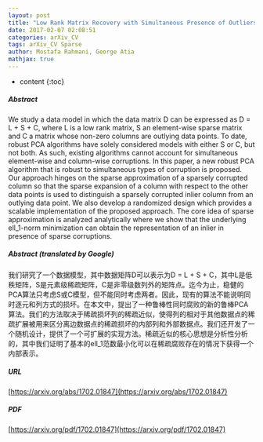 ```yaml
---
layout: post
title: "Low Rank Matrix Recovery with Simultaneous Presence of Outliers and Sparse Corruption"
date: 2017-02-07 02:08:51
categories: arXiv_CV
tags: arXiv_CV Sparse
author: Mostafa Rahmani, George Atia
mathjax: true
---
```


* content
{:toc}

##### Abstract
We study a data model in which the data matrix D can be expressed as D = L + S + C, where L is a low rank matrix, S an element-wise sparse matrix and C a matrix whose non-zero columns are outlying data points. To date, robust PCA algorithms have solely considered models with either S or C, but not both. As such, existing algorithms cannot account for simultaneous element-wise and column-wise corruptions. In this paper, a new robust PCA algorithm that is robust to simultaneous types of corruption is proposed. Our approach hinges on the sparse approximation of a sparsely corrupted column so that the sparse expansion of a column with respect to the other data points is used to distinguish a sparsely corrupted inlier column from an outlying data point. We also develop a randomized design which provides a scalable implementation of the proposed approach. The core idea of sparse approximation is analyzed analytically where we show that the underlying ell_1-norm minimization can obtain the representation of an inlier in presence of sparse corruptions.

##### Abstract (translated by Google)
我们研究了一个数据模型，其中数据矩阵D可以表示为D = L + S + C，其中L是低秩矩阵，S是元素级稀疏矩阵，C是非零级数列外的矩阵点。迄今为止，稳健的PCA算法只考虑S或C模型，但不能同时考虑两者。因此，现有的算法不能说明同时逐元和列方式的损坏。在本文中，提出了一种鲁棒性同时腐败的新的鲁棒PCA算法。我们的方法取决于稀疏损坏列的稀疏近似，使得列的相对于其他数据点的稀疏扩展被用来区分离边数据点的稀疏损坏的内部列和外部数据点。我们还开发了一个随机设计，提供了一个可扩展的实现方法。稀疏近似的核心思想是分析性分析的，其中我们证明了基本的ell_1范数最小化可以在稀疏腐败存在的情况下获得一个内部表示。

##### URL
[https://arxiv.org/abs/1702.01847](https://arxiv.org/abs/1702.01847)

##### PDF
[https://arxiv.org/pdf/1702.01847](https://arxiv.org/pdf/1702.01847)

